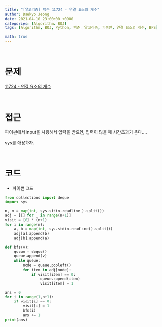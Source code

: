 ```yaml
---
title: "[알고리즘] 백준 11724 - 연결 요소의 개수"
author: Daekyo Jeong
date: 2021-04-10 23:00:00 +0900
categories: [Algorithm, BOJ]
tags: [Algorithm, BOJ, Python, 백준, 알고리즘, 파이썬, 연결 요소의 개수, BFS]

math: true
---
```



<br/>

# **문제**

[11724 - 연결 요소의 개수](https://www.acmicpc.net/problem/11724)

<br/>

# **접근**

파이썬에서 input을 사용해서 입력을 받으면, 입력이 많을 때 시간초과가 뜬다....  

sys를 애용하자.  

<br/>

# **코드**

- 파이썬 코드   

```py
from collections import deque
import sys

n, m = map(int, sys.stdin.readline().split())
adj = [[] for _ in range(n+1)]
visit = [0] * (n+1)
for i in range(m):
    a, b = map(int, sys.stdin.readline().split())
    adj[a].append(b)
    adj[b].append(a)

def bfs(v):
    queue = deque()
    queue.append(v)
    while queue:
        node = queue.popleft()
        for item in adj[node]:
            if visit[item] == 0:
                queue.append(item)
                visit[item] = 1

ans = 0     
for i in range(1,n+1):
    if visit[i] == 0:
        visit[i] = 1
        bfs(i)
        ans += 1
print(ans)


```

<br/>
